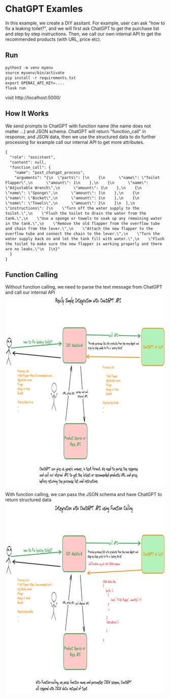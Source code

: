 # ChatGPT Examles

In this example, we create a DIY assitant. For example, user can ask "how to fix a leaking toilet?", and we will first ask ChatGPT to get the purchase list and step by step instructions. Then, we call our own internal API to get the recommended products (with URL, price etc).

## Run

````
python3 -m venv myenv
source myvenv/bin/activate
pip install -r requirements.txt
export OPENAI_API_KEY=....
flask run
````

visit http://localhost:5000/

## How It Works

We send prompts to ChatGPT with function name (the name does not matter ...) and JSON schema. ChatGPT will return "function_call" in response, and JSON data, then we use the structured data to do further processing for example call our internal API to get more attributes.

````
{
  "role": "assistant",
  "content": null,
  "function_call": {
    "name": "post_chatgpt_process",
    "arguments": "{\n  \"parts\": [\n    {\n      \"name\": \"Toilet Flapper\",\n      \"amount\": 1\n    },\n    {\n      \"name\": \"Adjustable Wrench\",\n      \"amount\": 1\n    },\n    {\n      \"name\": \"Sponge\",\n      \"amount\": 1\n    },\n    {\n      \"name\": \"Bucket\",\n      \"amount\": 1\n    },\n    {\n      \"name\": \"Towels\",\n      \"amount\": 2\n    }\n  ],\n  \"instructions\": [\n    \"Turn off the water supply to the toilet.\",\n    \"Flush the toilet to drain the water from the tank.\",\n    \"Use a sponge or towels to soak up any remaining water in the tank.\",\n    \"Remove the old flapper from the overflow tube and chain from the lever.\",\n    \"Attach the new flapper to the overflow tube and connect the chain to the lever.\",\n    \"Turn the water supply back on and let the tank fill with water.\",\n    \"Flush the toilet to make sure the new flapper is working properly and there are no leaks.\"\n  ]\n}"
  }
}
````

## Function Calling

Without function calling, we need to parse the text message from ChatGPT and call our internal API
<img src="static/diy_assistance_verion1.png" alt="basic" width="800" height="600">


With function calling, we can pass the JSON schema and have ChatGPT to return structured data
<img src="static/diy_assistance_verion2.png" alt="basic" width="800" height="600">
